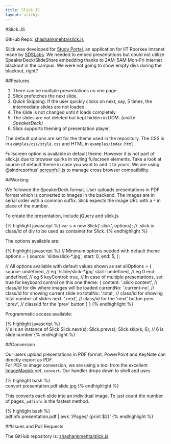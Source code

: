 ```yaml
---
title: Slick.JS
layout: slickjs
---
```

#Slick.JS

GitHub Repo: [shashankmehta/slick.js](http://github.com/shashankmehta/slick.js)

Slick was developed for [Study Portal](/archive/2013/studyportal.html), an application for IIT Roorkee intranet made by [SDSLabs](http://github.com/sdslabs). We needed to embed presentations but could not utilize SpeakerDeck/SlideShare embedding thanks to 2AM-5AM Mon-Fri Internet blackout in the campus. We were not going to show empty divs during the blackout, right?

##Features

1. There can be multiple presentations on one page.
2. Slick prefetches the next slide.
3. Quick Skipping: If the user quickly clicks on next, say, 5 times, the intermediate slides are not loaded.
4. The slide is not changed until it loads completely.
5. The slides are not deleted but kept hidden in DOM. _(unlike SpeakerDeck)_
6. Slick supports theming of presentation player.

The default options are set for the theme used in the repository. The CSS is in `examples/css/style.css` and HTML in `examples/index.html`.

Fullscreen option is available in default theme. However it is not part of slick.js due to browser quirks in styling fullscreen elements. Take a look at source of default theme in case you want to add it to yours. We are using @sindresorhus' [screenfull.js](https://github.com/sindresorhus/screenfull.js) to manage cross browser compatibility. 

##Working

We followed the SpeakerDeck format. User uploads presentations in PDF format which is converted to images in the backend. The images are in serial order with a common suffix. Slick expects the image URL with a `*` in place of the number.

To create the presentation, include jQuery and slick.js

{% highlight javascript %}
var s = new Slick('.slick', options); // .slick is class/id of div to be used as container for Slick.
{% endhighlight %}

The options available are:

{% highlight javascript %}
// Minimum options needed with default theme
options = {
	source: 'slide/slick-*.jpg',
	start: 0,
	end: 5,
};

// All options available with default values shown as set
allOptions = {
	source: undefined, // eg '/slide/slick-*.jpg'
	start: undefined, // eg 0
	end: undefined, // eg 5
	keyControl: true, // In case of multiple presentations, set true for keyboard control on this one
	theme: {
	    content: '.slick-content', // class/id for div where images will be loaded
	    currentNo: '.current-no', // class/id for showing current slide no
	    totalNo: '.total', // class/id for showing total number of slides
	    next: '.next', // class/id for the 'next' button
	    prev: '.prev', // class/id for the 'prev' button
	}
}
{% endhighlight %}

Programmatic access available:

{% highlight javascript %}	
// s is an instance of Slick
Slick.next(s);
Slick.prev(s);
Slick.skip(s, 6); // 6 is slide number
{% endhighlight %}

##Conversion

Our users upload presentations in PDF format. PowerPoint and KeyNote can directly export as PDF.    
For PDF to image conversion, we are using a tool from the excellent [ImageMagick](http://www.imagemagick.org) set, `convert`. Our handler drops down to shell and uses    

{% highlight bash %}	
convert presentation.pdf slide.jpg
{% endhighlight %}

This converts each slide into an individual image. To just count the number of pages, `pdfinfo` is the fastest method.    

{% highlight bash %}	
pdfinfo presentation.pdf | awk '/Pages/ {print $2}\'
{% endhighlight %}

##Issues and Pull Requests

The GitHub repository is: [shashankmehta/slick.js](http://github.com/shashankmehta/slick.js).
